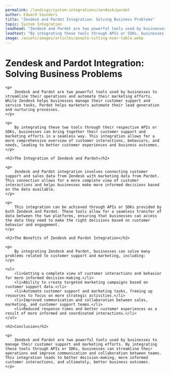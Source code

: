 ```yaml
---
permalink: /landings/system-integrations/zendesk/pardot
author: Edward Saunders
title: "Zendesk and Pardot Integration: Solving Business Problems"
topic: System Integration
leadhead: "Zendesk and Pardot are two powerful tools used by businesses to manage their customer support and marketing efforts"
leadtext: "By integrating these tools through APIs or SDKs, businesses can streamline their operations and improve communication and collaboration between teams. This integration leads to better decision-making, more informed customer interactions, and ultimately, better business outcomes."
image: /assets/images/articles/people-sitting-near-table.webp
---
```

<div class="arttext">	<h1>Zendesk and Pardot Integration: Solving Business Problems</h1>
	
	<p>
		Zendesk and Pardot are two powerful tools used by businesses to streamline their operations and automate their marketing efforts. While Zendesk helps businesses manage their customer support and service tasks, Pardot helps marketers automate their lead generation and nurturing processes. 
	</p>

	<p>
		By integrating these two tools through their respective APIs or SDKs, businesses can bring together their customer support and marketing efforts in a seamless way. This integration allows for a more comprehensive overview of customer interactions, behaviors, and needs, leading to better customer experiences and business outcomes.
	</p>

	<h2>The Integration of Zendesk and Pardot</h2>
	
	<p>
		Zendesk and Pardot integration involves connecting customer support and sales data from Zendesk with marketing data from Pardot. This connection allows for a more complete view of customer interactions and helps businesses make more informed decisions based on the data available.
	</p>

	<p>
		This integration can be achieved through APIs or SDKs provided by both Zendesk and Pardot. These tools allow for a seamless transfer of data between the two platforms, ensuring that businesses can access the data they need to make the right decisions based on customer behavior and engagement.
	</p>

	<h2>The Benefits of Zendesk and Pardot Integration</h2>

	<p>
		By integrating Zendesk and Pardot, businesses can solve many problems related to customer support and marketing, including:
	</p>

	<ul>
		<li>Getting a complete view of customer interactions and behavior for more informed decision-making.</li>
		<li>Ability to create targeted marketing campaigns based on customer support data.</li>
		<li>Automate customer support and marketing tasks, freeing up resources to focus on more strategic activities.</li>
		<li>Improved communication and collaboration between sales, marketing, and customer support teams.</li>
		<li>Reduced response times and better customer experiences as a result of more informed and coordinated interactions.</li>
	</ul>

	<h2>Conclusion</h2>

	<p>
		Zendesk and Pardot are two powerful tools used by businesses to manage their customer support and marketing efforts. By integrating these tools through APIs or SDKs, businesses can streamline their operations and improve communication and collaboration between teams. This integration leads to better decision-making, more informed customer interactions, and ultimately, better business outcomes. 
	</p>
	
</div>